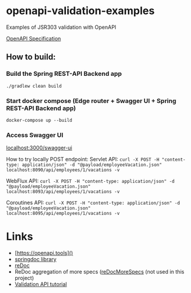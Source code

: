 # openapi-validation-examples
Examples of JSR303 validation with OpenAPI

[OpenAPI Specification](https://swagger.io/docs/specification/about/)

## How to build:
### Build the Spring REST-API Backend app
`./gradlew clean build`

### Start docker compose (Edge router + Swagger UI + Spring REST-API Backend app)
`docker-compose up --build`

### Access Swagger UI
[localhost:3000/swagger-ui](localhost:3000/swagger-ui)

How to try locally POST endpoint:
Servlet API:
`curl -X POST -H "content-type: application/json" -d "@payload/employeeVacation.json" localhost:8090/api/employees/1/vacations -v`

WebFlux API:
`curl -X POST -H "content-type: application/json" -d "@payload/employeeVacation.json" localhost:8093/api/employees/1/vacations -v`

Coroutines API:
`curl -X POST -H "content-type: application/json" -d "@payload/employeeVacation.json" localhost:8095/api/employees/1/vacations -v`


# Links
- [https://openapi.tools]()
- [springdoc library](https://github.com/springdoc/springdoc-openapi)
- [reDoc](https://github.com/Redocly/redoc)
- ReDoc aggregation of more specs ([reDocMoreSpecs](https://github.com/volbrene/redoc) (not used in this project)
- [Validation API tutorial](https://www.baeldung.com/javax-validation-method-constraints)